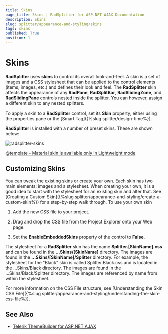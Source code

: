 ```yaml
---
title: Skins
page_title: Skins | RadSplitter for ASP.NET AJAX Documentation
description: Skins
slug: splitter/appearance-and-styling/skins
tags: skins
published: True
position: 1
---
```


# Skins

**RadSplitter** uses **skins** to control its overall look-and-feel. A skin is a set of images and a CSS stylesheet that can be applied to the control elements (items, images, etc.) and defines their look and feel. The **RadSplitter** skin affects the appearance of any **RadPane**, **RadSplitBar**, **RadSlidingZone**, and **RadSlidingPane** controls nested inside the splitter. You can however, assign a different skin to any nested splitters.

To apply a skin to a **RadSplitter** control, set its **Skin** property, either using the properties pane or the [Smart Tag]({%slug splitter/design-time%}).

**RadSplitter** is installed with a number of preset skins. These are shown below:

![radsplitter-skins](images/splitter-skins.png) 


 @[template - Material skin is available only in Lightweight mode](/_templates/common/skins-notes.md#material-only-in-lightweight) 




## Customizing Skins

You can tweak the existing skins or create your own. Each skin has two main elements: images and a stylesheet. When creating your own, it is a good idea to start with the stylesheet for an existing skin and alter that. See [Creating a Custom Skin]({%slug splitter/appearance-and-styling/create-a-custom-skin%}) for a step-by-step walk through. To use your own skin

1. Add the new CSS file to your project.

1. Drag and drop the CSS file from the Project Explorer onto your Web page.

1. Set the **EnableEmbeddedSkins** property of the control to **False**.

The stylesheet for a **RadSplitter** skin has the name **Splitter.[SkinName].css** and can be found in the **...Skins/[SkinName]** directory. The images are found in the **...Skins/[SkinName]/Splitter** directory. For example, the stylesheet for the "Black" skin is called Splitter.Black.css and is located in the ...Skins/Black directory. The images are found in the ...Skins/Black/Splitter directory. The images are referenced by name from within the stylesheet.

For more information on the CSS File structure, see [Understanding the Skin CSS File]({%slug splitter/appearance-and-styling/understanding-the-skin-css-file%}).


## See Also

 * [Telerik ThemeBuilder for ASP.NET AJAX](https://themebuilder.telerik.com/)


